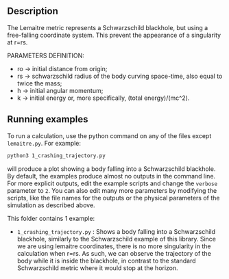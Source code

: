 ## Description
The Lemaitre metric represents a Schwarzschild blackhole, but using a free-falling coordinate system. This prevent the appearance of a singularity at r=rs.

PARAMETERS DEFINITION:
- ro -> initial distance from origin;
- rs -> schwarzschild radius of the body curving space-time, also equal to twice the mass;
- h  -> initial angular momentum;
- k  -> initial energy or, more specifically, (total energy)/(mc^2).

## Running examples
To run a calculation, use the python command on any of the files except `lemaitre.py`. For example:
```bash
python3 1_crashing_trajectory.py
```
will produce a plot showing a body falling into a Schwarzschild blackhole. By default, the examples produce almost no outputs in the command line. For more explicit outputs, edit the example scripts and change the `verbose` parameter to `2`. You can also edit many more parameters by modifying the scripts, like the file names for the outputs or the physical parameters of the simulation as described above.

This folder contains 1 example:
- `1_crashing_trajectory.py` : Shows a body falling into a Schwarzschild blackhole, similarly to the Schwarzschild example of this library. Since we are using lemaitre coordinates, there is no more singularity in the calculation when r=rs. As such, we can observe the trajectory of the body while it is inside the blackhole, in contrast to the standard Schwarzschild metric where it would stop at the horizon.
